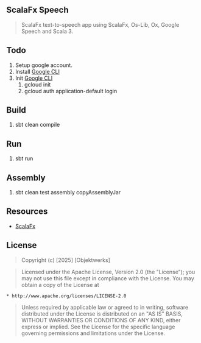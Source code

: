 ScalaFx Speech
--------------
>ScalaFx text-to-speech app using ScalaFx, Os-Lib, Ox, Google Speech and Scala 3.

Todo
----
1. Setup google account.
2. Install [Google CLI](https://cloud.google.com/sdk/docs/install)
3. Init [Google CLI](https://cloud.google.com/docs/authentication/set-up-adc-local-dev-environment)
    1. gcloud init
    2. gcloud auth application-default login

Build
-----
1. sbt clean compile

Run
---
1. sbt run

Assembly
--------
1. sbt clean test assembly copyAssemblyJar

Resources
---------
* [ScalaFx](https://www.scalafx.org/)

License
-------
>Copyright (c) [2025] [Objektwerks]

>Licensed under the Apache License, Version 2.0 (the "License");
you may not use this file except in compliance with the License.
You may obtain a copy of the License at

    * http://www.apache.org/licenses/LICENSE-2.0

>Unless required by applicable law or agreed to in writing, software
distributed under the License is distributed on an "AS IS" BASIS,
WITHOUT WARRANTIES OR CONDITIONS OF ANY KIND, either express or implied.
See the License for the specific language governing permissions and
limitations under the License.
